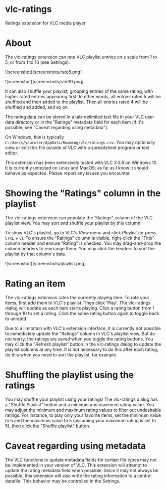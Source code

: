 # vlc-ratings
Ratings extension for VLC media player

# About
The vlc-ratings extension can rate VLC playlist entries on a scale from 1 to 5, or from 1 to 10 (see Settings).

!(screenshot)[screenshots/rate5.png]

!(screenshot)[screenshots/rate10.png]

It can also shuffle your playlist, grouping entries of the same rating, with higher rated entries appearing
first. In other words, all entries rated 5 will be shuffled and then added to the playlist. Then
all entries rated 4 will be shuffled and added, and so on.

The rating data can be stored in a tab-delimited text file in your VLC user data directory or in the "Ratings"
metadata field for each item (if it's possible; see "Caveat regarding using metadata").

On Windows, this is typically `C:/Users/youruser/AppData/Roaming/vlc/ratings.csv`. You may optionally view
or edit this file outside of VLC with a spreadsheet program or text editor.

This extension has been extensively tested with VLC 3.0.8 on Windows 10. It is currently untested on Linux and MacOS;
as far as I know it should behave as expected. Please report any issues you encounter.

# Showing the "Ratings" column in the playlist
The vlc-ratings extension can populate the "Ratings" column of the VLC playlist view. You may sort and shuffle
your playlist by this column!

To show VLC's playlist, go to VLC's _View_ menu and click _Playlist_ (or press `CTRL` + `L`).
To ensure the "Ratings" column is visible, right-click the "Title" column header and ensure "Rating" is
checked. You may drag-and-drop the column headers to rearrange them. You may click the headers to sort the
playlist by that column's data.

!(screenshot)[screenshots/playlist.png]

# Rating an item
The vlc-ratings extension rates the currently playing item. To rate your items, first add them
to VLC's playlist. Then click 'Play'. The vlc-ratings dialog will update as each item starts
playing. Click a rating button from 1 through 10 to set a rating.  Click the same rating button again to toggle back to unrated.

Due to a limitation with VLC's extension interface, it is currently not possible to immediately
update the "Ratings" column in VLC's playlist view. But do not worry, the ratings are saved when you
toggle the rating buttons. You may click the "Refresh playlist" button in the vlc-ratings dialog to
update the playlist columns at any time. It is not necessary to do this after each rating; do this when you need to
sort the playlist, for example.

# Shuffling the playlist using the ratings
You may shuffle your playlist using your ratings! The vlc-ratings dialog has a "Shuffle Playlist" button
and a mininum and maximum rating value. You may adjust the minimum and maximum rating values to filter
out undesirable ratings. For instance, to play only your favorite items, set the minimum value to 5 and
the maximum value to 5 (assuming your maximum rating is set to 5), then click the "Shuffle playlist" button.

# Caveat regarding using metadata
The VLC functions to update metadata fields for certain file types may not be implemented in your version of VLC.
This extension will attempt to update the rating metadata field when possible. Since it may not always be possible,
this extension will also write the rating information to a central datafile. This behavior may be controlled in the Settings.


